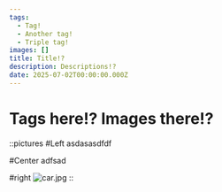 ```yaml
---
tags:
  - Tag!
  - Another tag!
  - Triple tag!
images: []
title: Title!?
description: Descriptions!?
date: 2025-07-02T00:00:00.000Z
---
```


# Tags here!? Images there!?

::pictures
#Left
asdasasdfdf

#Center
adfsad

#right
![car.jpg](/car.jpg)
::
